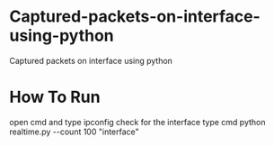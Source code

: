 # Captured-packets-on-interface-using-python
Captured packets on interface using python

# How To Run
open cmd and type ipconfig check for the interface
type cmd python realtime.py --count 100 "interface"
